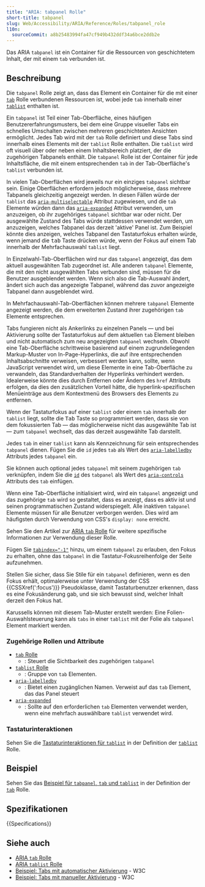 ```yaml
---
title: "ARIA: tabpanel Rolle"
short-title: tabpanel
slug: Web/Accessibility/ARIA/Reference/Roles/tabpanel_role
l10n:
  sourceCommit: a8b25483994fa47cf949b432ddf34a6bce2ddb2e
---
```


Das ARIA `tabpanel` ist ein Container für die Ressourcen von geschichtetem Inhalt, der mit einem `tab` verbunden ist.

## Beschreibung

Die `tabpanel` Rolle zeigt an, dass das Element ein Container für die mit einer [`tab`](/de/docs/Web/Accessibility/ARIA/Reference/Roles/tab_role) Rolle verbundenen Ressourcen ist, wobei jede `tab` innerhalb einer [`tablist`](/de/docs/Web/Accessibility/ARIA/Reference/Roles/tablist_role) enthalten ist.

Ein `tabpanel` ist Teil einer Tab-Oberfläche, eines häufigen Benutzererfahrungsmusters, bei dem eine Gruppe visueller Tabs ein schnelles Umschalten zwischen mehreren geschichteten Ansichten ermöglicht. Jedes Tab wird mit der `tab` Rolle definiert und diese Tabs sind innerhalb eines Elements mit der `tablist` Rolle enthalten. Die `tablist` wird oft visuell über oder neben einem Inhaltsbereich platziert, der die zugehörigen Tabpanels enthält. Die `tabpanel` Rolle ist der Container für jede Inhaltsfläche, die mit einem entsprechenden `tab` in der Tab-Oberfläche's `tablist` verbunden ist.

In vielen Tab-Oberflächen wird jeweils nur ein einziges `tabpanel` sichtbar sein. Einige Oberflächen erfordern jedoch möglicherweise, dass mehrere Tabpanels gleichzeitig angezeigt werden. In diesen Fällen würde der `tablist` das [`aria-multiselectable`](/de/docs/Web/Accessibility/ARIA/Reference/Attributes/aria-multiselectable) Attribut zugewiesen, und die `tab` Elemente würden dann das [`aria-expanded`](/de/docs/Web/Accessibility/ARIA/Reference/Attributes/aria-expanded) Attribut verwenden, um anzuzeigen, ob ihr zugehöriges `tabpanel` sichtbar war oder nicht. Der ausgewählte Zustand des Tabs würde stattdessen verwendet werden, um anzuzeigen, welches Tabpanel das derzeit 'aktive' Panel ist. Zum Beispiel könnte dies anzeigen, welches Tabpanel den Tastaturfokus erhalten würde, wenn jemand die <kbd>tab</kbd> Taste drücken würde, wenn der Fokus auf einem Tab innerhalb der Mehrfachauswahl `tablist` liegt.

In Einzelwahl-Tab-Oberflächen wird nur das `tabpanel` angezeigt, das dem aktuell ausgewählten Tab zugeordnet ist. Alle anderen `tabpanel` Elemente, die mit den nicht ausgewählten Tabs verbunden sind, müssen für die Benutzer ausgeblendet werden. Wenn sich also die Tab-Auswahl ändert, ändert sich auch das angezeigte Tabpanel, während das zuvor angezeigte Tabpanel dann ausgeblendet wird.

In Mehrfachauswahl-Tab-Oberflächen können mehrere `tabpanel` Elemente angezeigt werden, die dem erweiterten Zustand ihrer zugehörigen `tab` Elemente entsprechen.

Tabs fungieren nicht als Ankerlinks zu einzelnen Panels — und bei Aktivierung sollte der Tastaturfokus auf dem aktuellen `tab` Element bleiben und nicht automatisch zum neu angezeigten `tabpanel` wechseln. Obwohl eine Tab-Oberfläche schrittweise basierend auf einem zugrundeliegenden Markup-Muster von In-Page-Hyperlinks, die auf ihre entsprechenden Inhaltsabschnitte verweisen, verbessert werden kann, sollte, wenn JavaScript verwendet wird, um diese Elemente in eine Tab-Oberfläche zu verwandeln, das Standardverhalten der Hyperlinks verhindert werden. Idealerweise könnte dies durch Entfernen oder Ändern des `href` Attributs erfolgen, da dies den zusätzlichen Vorteil hätte, die hyperlink-spezifischen Menüeinträge aus dem Kontextmenü des Browsers des Elements zu entfernen.

Wenn der Tastaturfokus auf einer `tablist` oder einem `tab` innerhalb der `tablist` liegt, sollte die <kbd>Tab</kbd> Taste so programmiert werden, dass sie von dem fokussierten Tab — das möglicherweise nicht das ausgewählte Tab ist — zum `tabpanel` wechselt, das das derzeit ausgewählte Tab darstellt.

Jedes `tab` in einer `tablist` kann als Kennzeichnung für sein entsprechendes `tabpanel` dienen. Fügen Sie die `id` jedes `tab` als Wert des [`aria-labelledby`](/de/docs/Web/Accessibility/ARIA/Reference/Attributes/aria-labelledby) Attributs jedes `tabpanel` ein.

Sie können auch optional jedes `tabpanel` mit seinem zugehörigen `tab` verknüpfen, indem Sie die [`id`](/de/docs/Web/HTML/Reference/Global_attributes/id) des `tabpanel` als Wert des [`aria-controls`](/de/docs/Web/Accessibility/ARIA/Reference/Attributes/aria-controls) Attributs des `tab` einfügen.

Wenn eine Tab-Oberfläche initialisiert wird, wird ein `tabpanel` angezeigt und das zugehörige `tab` wird so gestaltet, dass es anzeigt, dass es aktiv ist und seinen programmatischen Zustand widerspiegelt. Alle inaktiven `tabpanel` Elemente müssen für alle Benutzer verborgen werden. Dies wird am häufigsten durch Verwendung von CSS's `display: none` erreicht.

Sehen Sie den Artikel zur [ARIA `tab` Rolle](/de/docs/Web/Accessibility/ARIA/Reference/Roles/tab_role) für weitere spezifische Informationen zur Verwendung dieser Rolle.

Fügen Sie [`tabindex="-1"`](/de/docs/Web/HTML/Reference/Global_attributes/tabindex) hinzu, um einem `tabpanel` zu erlauben, den Fokus zu erhalten, ohne das `tabpanel` in die Tastatur-Fokusreihenfolge der Seite aufzunehmen.

Stellen Sie sicher, dass Sie Stile für ein `tabpanel` definieren, wenn es den Fokus erhält, optimalerweise unter Verwendung der CSS {{CSSXref(':focus')}} Pseudoklasse, damit Tastaturbenutzer erkennen, dass es eine Fokusänderung gab, und sie sich bewusst sind, welcher Inhalt derzeit den Fokus hat.

Karussells können mit diesem Tab-Muster erstellt werden: Eine Folien-Auswahlsteuerung kann als `tabs` in einer `tablist` mit der Folie als `tabpanel` Element markiert werden.

### Zugehörige Rollen und Attribute

- [`tab` Rolle](/de/docs/Web/Accessibility/ARIA/Reference/Roles/tab_role)
  - : Steuert die Sichtbarkeit des zugehörigen `tabpanel`
- [`tablist` Rolle](/de/docs/Web/Accessibility/ARIA/Reference/Roles/tablist_role)
  - : Gruppe von `tab` Elementen.
- [`aria-labelledby`](/de/docs/Web/Accessibility/ARIA/Reference/Attributes/aria-labelledby)
  - : Bietet einen zugänglichen Namen. Verweist auf das `tab` Element, das das Panel steuert
- [`aria-expanded`](/de/docs/Web/Accessibility/ARIA/Reference/Attributes/aria-expanded)
  - : Sollte auf den erforderlichen `tab` Elementen verwendet werden, wenn eine mehrfach auswählbare `tablist` verwendet wird.

### Tastaturinteraktionen

Sehen Sie die [Tastaturinteraktionen für `tablist`](/de/docs/Web/Accessibility/ARIA/Reference/Roles/tablist_role#keyboard_interactions) in der Definition der [`tablist`](/de/docs/Web/Accessibility/ARIA/Reference/Roles/tablist_role) Rolle.

## Beispiel

Sehen Sie das [Beispiel für `tabpanel`, `tab` und `tablist`](/de/docs/Web/Accessibility/ARIA/Reference/Roles/tab_role#example) in der Definition der [`tab`](/de/docs/Web/Accessibility/ARIA/Reference/Roles/tab_role) Rolle.

## Spezifikationen

{{Specifications}}

## Siehe auch

- [ARIA `tab` Rolle](/de/docs/Web/Accessibility/ARIA/Reference/Roles/tab_role)
- [ARIA `tablist` Rolle](/de/docs/Web/Accessibility/ARIA/Reference/Roles/tablist_role)
- [Beispiel: Tabs mit automatischer Aktivierung](https://www.w3.org/WAI/ARIA/apg/example-index/tabs/tabs-automatic.html) - W3C
- [Beispiel: Tabs mit manueller Aktivierung](https://www.w3.org/WAI/ARIA/apg/example-index/tabs/tabs-manual.html) - W3C
